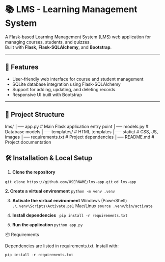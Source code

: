 # 📚 LMS - Learning Management System

A Flask-based Learning Management System (LMS) web application for managing courses, students, and quizzes.  
Built with **Flask**, **Flask-SQLAlchemy**, and **Bootstrap**.

---

## 🚀 Features
- User-friendly web interface for course and student management
- SQLite database integration using Flask-SQLAlchemy
- Support for adding, updating, and deleting records
- Responsive UI built with Bootstrap

---

## 📂 Project Structure
lms/
│── app.py # Main Flask application entry point
│── models.py # Database models
│── templates/ # HTML templates
│── static/ # CSS, JS, images
│── requirements.txt # Project dependencies
│── README.md # Project documentation

## 🛠 Installation & Local Setup

1. **Clone the repository**

```git clone https://github.com/USERNAME/lms-app.git```
```cd lms-app```

**2. Create a virtual environment**
  ```python -m venv .venv```

3. **Activate the virtual environment**
   Windows (PowerShell)
   ```.\.venv\Scripts\Activate.ps1```
   Mac/Linux
   ```source .venv/bin/activate```

4. **Install dependencies**
  ``` pip install -r requirements.txt```

5. **Run the application**
   ```python app.py```


📦 Requirements

Dependencies are listed in requirements.txt. Install with:
```
pip install -r requirements.txt
```
